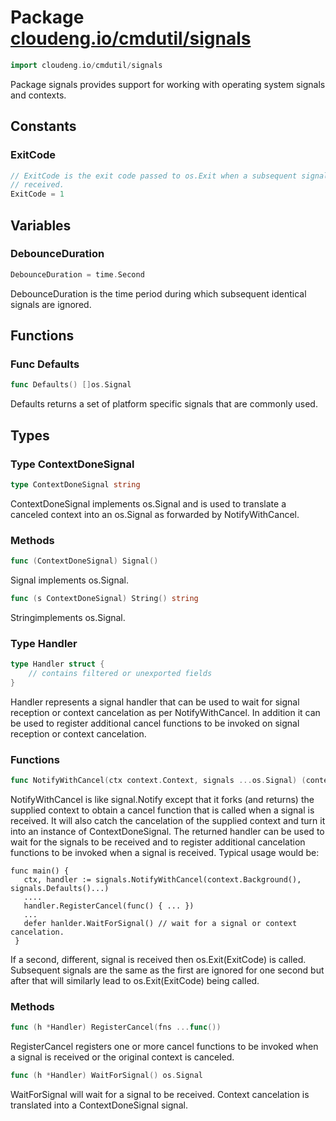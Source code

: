 # Package [cloudeng.io/cmdutil/signals](https://pkg.go.dev/cloudeng.io/cmdutil/signals?tab=doc)

```go
import cloudeng.io/cmdutil/signals
```

Package signals provides support for working with operating system signals
and contexts.

## Constants
### ExitCode
```go
// ExitCode is the exit code passed to os.Exit when a subsequent signal is
// received.
ExitCode = 1

```



## Variables
### DebounceDuration
```go
DebounceDuration = time.Second

```
DebounceDuration is the time period during which subsequent identical
signals are ignored.



## Functions
### Func Defaults
```go
func Defaults() []os.Signal
```
Defaults returns a set of platform specific signals that are commonly used.



## Types
### Type ContextDoneSignal
```go
type ContextDoneSignal string
```
ContextDoneSignal implements os.Signal and is used to translate a canceled
context into an os.Signal as forwarded by NotifyWithCancel.

### Methods

```go
func (ContextDoneSignal) Signal()
```
Signal implements os.Signal.


```go
func (s ContextDoneSignal) String() string
```
Stringimplements os.Signal.




### Type Handler
```go
type Handler struct {
	// contains filtered or unexported fields
}
```
Handler represents a signal handler that can be used to wait for signal
reception or context cancelation as per NotifyWithCancel. In addition it
can be used to register additional cancel functions to be invoked on signal
reception or context cancelation.

### Functions

```go
func NotifyWithCancel(ctx context.Context, signals ...os.Signal) (context.Context, *Handler)
```
NotifyWithCancel is like signal.Notify except that it forks (and returns)
the supplied context to obtain a cancel function that is called when a
signal is received. It will also catch the cancelation of the supplied
context and turn it into an instance of ContextDoneSignal. The returned
handler can be used to wait for the signals to be received and to register
additional cancelation functions to be invoked when a signal is received.
Typical usage would be:

    func main() {
       ctx, handler := signals.NotifyWithCancel(context.Background(), signals.Defaults()...)
       ....
       handler.RegisterCancel(func() { ... })
       ...
       defer hanlder.WaitForSignal() // wait for a signal or context cancelation.
     }

If a second, different, signal is received then os.Exit(ExitCode) is called.
Subsequent signals are the same as the first are ignored for one second but
after that will similarly lead to os.Exit(ExitCode) being called.



### Methods

```go
func (h *Handler) RegisterCancel(fns ...func())
```
RegisterCancel registers one or more cancel functions to be invoked when a
signal is received or the original context is canceled.


```go
func (h *Handler) WaitForSignal() os.Signal
```
WaitForSignal will wait for a signal to be received. Context cancelation is
translated into a ContextDoneSignal signal.







